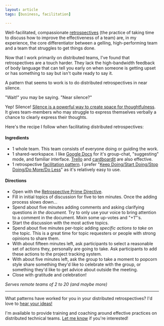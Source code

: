 ```yaml
---
layout: article
tags: [business, facilitation]

---
```

Well-facilitated, compassionate
[retrospectives](http://www.amazon.com/Agile-Retrospectives-Making-Teams-Great/dp/0977616649)
(the practice of taking time to discuss how to improve the effectiveness of a
team) are, in my experience, the core differentiator between a gelling,
high-performing team and a team that struggles to get things done.

Now that I work primarily on distributed teams, I've found that retrospectives
are a touch harder. They lack the high-bandwidth feedback of body language that
can tell you early on when someone is getting upset or has something to say but
isn't quite ready to say it.

<!--more-->

A pattern that seems to work is to do distributed retrospectives in near
silence.

"Wait!" you may be saying. "Near silence?"

Yep! Silence! [Silence is a powerful way to create space for
thoughtfulness](https://vimeo.com/114703856). It gives team-members who may
struggle to express themselves verbally a chance to clearly express their
thoughts.

Here's the recipe I follow when facilitating distributed retrospectives:

#### Ingredients
* 1 whole team. This team consists of everyone doing or guiding the work.
* 1 shared-workspace. I like [Google Docs](https://docs.google.com) for it's
  group-chat, "suggesting" mode, and familiar interface.
  [Trello](http://trello.com) and [cardboardit](https://www.cardboardit.com)
  are also effective.
* 1 retrospective [facilitation pattern](http://www.funretrospectives.com). I
  prefer "[Keep Doing/Start Doing/Stop Doing/Do More/Do
  Less](http://retrospectivewiki.org/index.php?title=Start,_Stop,_Continue,_More_of,_Less_of_Wheel)"
  as it's relatively easy to use.

#### Directions
* Open with the [Retrospective Prime
  Directive](http://www.retrospectives.com/pages/retroPrimeDirective.html).
* Fill in initial topics of discussion for five to ten minutes. Once the adding
  process slows down...
* Spend about five minutes adding comments and asking clarifying questions *in
  the document.* Try to only use your voice to bring attention to a comment in
  the document. Mixin some up-votes and "+1"'s.
* Start the discussion with the most active topics.
* Spend about five minutes per-topic adding *specific actions to take* on the
  topic. This is a great time for topic requesters or people with strong
  opinions to share them.
* With about fifteen minutes left, ask participants to select a reasonable set
  of actions they, personally are going to take. Ask participants to add these
  actions to the project tracking system.
* With about five minutes left, ask the group to take a moment to popcorn
  style share something they'd like to celebrate with the group, or something
  they'd like to get advice about outside the meeting.
* Close with gratitude and celebration!

*Serves remote teams of 2 to 20 (and maybe more)*

* * *

What patterns have worked for you in your distributed retrospectives? I'd love
to <a class="feedback-email" href="mailto: zee@wecohere.com">hear your
ideas!</a>

I'm available to provide training and coaching around effective practices on
distributed technical teams. <a href="lead-email" href="mailto:
zee@wecohere.com">Let me know</a> if you're interested!

